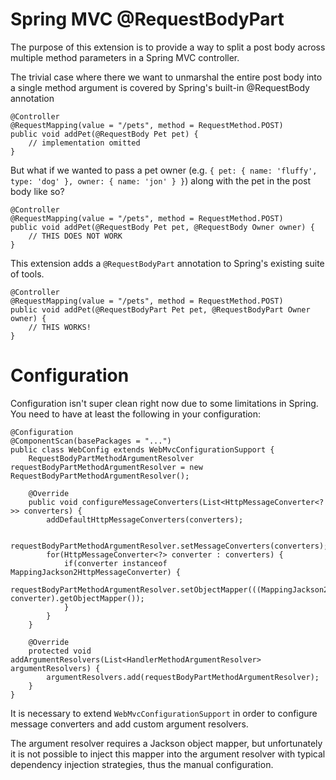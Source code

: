 Spring MVC @RequestBodyPart
==========================

The purpose of this extension is to provide a way to split a post body across multiple method parameters in a Spring MVC controller.

The trivial case where there we want to unmarshal the entire post body into a single method argument is covered by Spring's built-in @RequestBody annotation

	@Controller
	@RequestMapping(value = "/pets", method = RequestMethod.POST)
	public void addPet(@RequestBody Pet pet) {
		// implementation omitted
	}
	
But what if we wanted to pass a pet owner (e.g. `{ pet: { name: 'fluffy', type: 'dog' }, owner: { name: 'jon' } }`) along with the pet in the post body like so?
	
	@Controller
	@RequestMapping(value = "/pets", method = RequestMethod.POST)
	public void addPet(@RequestBody Pet pet, @RequestBody Owner owner) {
		// THIS DOES NOT WORK
	}
	
This extension adds a `@RequestBodyPart` annotation to Spring's existing suite of tools.

	@Controller
	@RequestMapping(value = "/pets", method = RequestMethod.POST)
	public void addPet(@RequestBodyPart Pet pet, @RequestBodyPart Owner owner) {
		// THIS WORKS!
	}
	
Configuration
==========================

Configuration isn't super clean right now due to some limitations in Spring.  You need to have at least the following in your configuration:

	@Configuration
	@ComponentScan(basePackages = "...")
	public class WebConfig extends WebMvcConfigurationSupport {
		RequestBodyPartMethodArgumentResolver requestBodyPartMethodArgumentResolver = new RequestBodyPartMethodArgumentResolver();
		
		@Override
		public void configureMessageConverters(List<HttpMessageConverter<?>> converters) {
			addDefaultHttpMessageConverters(converters);
			
			requestBodyPartMethodArgumentResolver.setMessageConverters(converters);
			for(HttpMessageConverter<?> converter : converters) {
				if(converter instanceof MappingJackson2HttpMessageConverter) {
					requestBodyPartMethodArgumentResolver.setObjectMapper(((MappingJackson2HttpMessageConverter) converter).getObjectMapper());
				}
			}
		}
		
		@Override
		protected void addArgumentResolvers(List<HandlerMethodArgumentResolver> argumentResolvers) {
			argumentResolvers.add(requestBodyPartMethodArgumentResolver);
		}
	}

It is necessary to extend `WebMvcConfigurationSupport` in order to configure message converters and add custom argument resolvers.

The argument resolver requires a Jackson object mapper, but unfortunately it is not possible to inject this mapper into the argument resolver with typical dependency injection strategies, thus the manual configuration.